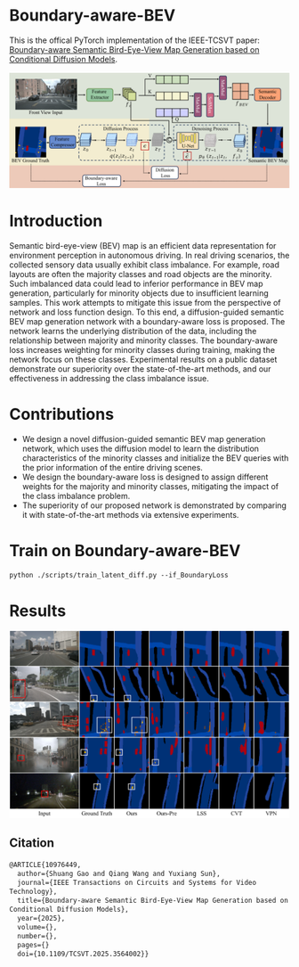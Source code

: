 # Boundary-aware-BEV
This is the offical PyTorch implementation of the IEEE-TCSVT paper: [Boundary-aware Semantic Bird-Eye-View Map Generation based on Conditional Diffusion Models](https://doi.org/10.1109/TCSVT.2025.3564002).

![The pipline of Boundary-aware-BEV](./imgs/overall.png)

# Introduction
Semantic bird-eye-view (BEV) map is an efficient data representation for environment perception in autonomous driving. In real driving scenarios, the collected sensory data usually exhibit class imbalance. For example, road layouts are often the majority classes and road objects are the minority. Such imbalanced data could lead to inferior performance in BEV map generation, particularly for minority objects due to insufficient learning samples. This work attempts to mitigate this issue from the perspective of network and loss function design. To this end, a diffusion-guided semantic BEV map generation network with a boundary-aware loss is proposed. The network learns the underlying distribution of the data, including the relationship between majority and minority classes. The boundary-aware loss increases weighting for minority classes during training, making the network focus on these classes. Experimental results on a public dataset demonstrate our superiority over the state-of-the-art methods, and our effectiveness in addressing the class imbalance issue.

# Contributions
- We design a novel diffusion-guided semantic BEV map generation network, which uses the diffusion model to learn the distribution characteristics of the minority classes and initialize the BEV queries with the prior information of the entire driving scenes. 
- We design the boundary-aware loss is designed to assign different weights for the majority and minority classes, mitigating the impact of the class imbalance problem. 
- The superiority of our proposed network is demonstrated by comparing it with state-of-the-art methods via extensive experiments.

# Train on Boundary-aware-BEV
```
python ./scripts/train_latent_diff.py --if_BoundaryLoss
```

# Results
![The results of Boundary-aware-BEV](./imgs/results.png)

## Citation
```    
@ARTICLE{10976449,
  author={Shuang Gao and Qiang Wang and Yuxiang Sun},
  journal={IEEE Transactions on Circuits and Systems for Video Technology}, 
  title={Boundary-aware Semantic Bird-Eye-View Map Generation based on Conditional Diffusion Models}, 
  year={2025},
  volume={},
  number={},
  pages={}
  doi={10.1109/TCSVT.2025.3564002}}
```
